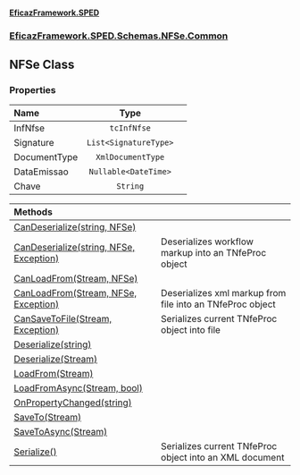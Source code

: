 #### [EficazFramework.SPED](EficazFrameworkSPED.md 'EficazFramework SPED')
### [EficazFramework.SPED.Schemas.NFSe.Common](EficazFramework.SPED.Schemas.NFSe.Common.md 'EficazFramework.SPED.Schemas.NFSe.Common')

## NFSe Class
### Properties

| Name | Type | |
| :--- | :---: | :--- |
| InfNfse | `tcInfNfse` |  |
| Signature | `List<SignatureType>` |  |
| DocumentType | `XmlDocumentType` |  |
| DataEmissao | `Nullable<DateTime>` |  |
| Chave | `String` |  |

| Methods | |
| :--- | :--- |
| [CanDeserialize(string, NFSe)](EficazFramework.SPED.Schemas.NFSe.Common/NFSe/CanDeserialize(string,NFSe).md 'EficazFramework.SPED.Schemas.NFSe.Common.NFSe.CanDeserialize(string, EficazFramework.SPED.Schemas.NFSe.Common.NFSe)') | |
| [CanDeserialize(string, NFSe, Exception)](EficazFramework.SPED.Schemas.NFSe.Common/NFSe/CanDeserialize(string,NFSe,Exception).md 'EficazFramework.SPED.Schemas.NFSe.Common.NFSe.CanDeserialize(string, EficazFramework.SPED.Schemas.NFSe.Common.NFSe, System.Exception)') | Deserializes workflow markup into an TNfeProc object |
| [CanLoadFrom(Stream, NFSe)](EficazFramework.SPED.Schemas.NFSe.Common/NFSe/CanLoadFrom(Stream,NFSe).md 'EficazFramework.SPED.Schemas.NFSe.Common.NFSe.CanLoadFrom(System.IO.Stream, EficazFramework.SPED.Schemas.NFSe.Common.NFSe)') | |
| [CanLoadFrom(Stream, NFSe, Exception)](EficazFramework.SPED.Schemas.NFSe.Common/NFSe/CanLoadFrom(Stream,NFSe,Exception).md 'EficazFramework.SPED.Schemas.NFSe.Common.NFSe.CanLoadFrom(System.IO.Stream, EficazFramework.SPED.Schemas.NFSe.Common.NFSe, System.Exception)') | Deserializes xml markup from file into an TNfeProc object |
| [CanSaveToFile(Stream, Exception)](EficazFramework.SPED.Schemas.NFSe.Common/NFSe/CanSaveToFile(Stream,Exception).md 'EficazFramework.SPED.Schemas.NFSe.Common.NFSe.CanSaveToFile(System.IO.Stream, System.Exception)') | Serializes current TNfeProc object into file |
| [Deserialize(string)](EficazFramework.SPED.Schemas.NFSe.Common/NFSe/Deserialize(string).md 'EficazFramework.SPED.Schemas.NFSe.Common.NFSe.Deserialize(string)') | |
| [Deserialize(Stream)](EficazFramework.SPED.Schemas.NFSe.Common/NFSe/Deserialize(Stream).md 'EficazFramework.SPED.Schemas.NFSe.Common.NFSe.Deserialize(System.IO.Stream)') | |
| [LoadFrom(Stream)](EficazFramework.SPED.Schemas.NFSe.Common/NFSe/LoadFrom(Stream).md 'EficazFramework.SPED.Schemas.NFSe.Common.NFSe.LoadFrom(System.IO.Stream)') | |
| [LoadFromAsync(Stream, bool)](EficazFramework.SPED.Schemas.NFSe.Common/NFSe/LoadFromAsync(Stream,bool).md 'EficazFramework.SPED.Schemas.NFSe.Common.NFSe.LoadFromAsync(System.IO.Stream, bool)') | |
| [OnPropertyChanged(string)](EficazFramework.SPED.Schemas.NFSe.Common/NFSe/OnPropertyChanged(string).md 'EficazFramework.SPED.Schemas.NFSe.Common.NFSe.OnPropertyChanged(string)') | |
| [SaveTo(Stream)](EficazFramework.SPED.Schemas.NFSe.Common/NFSe/SaveTo(Stream).md 'EficazFramework.SPED.Schemas.NFSe.Common.NFSe.SaveTo(System.IO.Stream)') | |
| [SaveToAsync(Stream)](EficazFramework.SPED.Schemas.NFSe.Common/NFSe/SaveToAsync(Stream).md 'EficazFramework.SPED.Schemas.NFSe.Common.NFSe.SaveToAsync(System.IO.Stream)') | |
| [Serialize()](EficazFramework.SPED.Schemas.NFSe.Common/NFSe/Serialize().md 'EficazFramework.SPED.Schemas.NFSe.Common.NFSe.Serialize()') | Serializes current TNfeProc object into an XML document |
